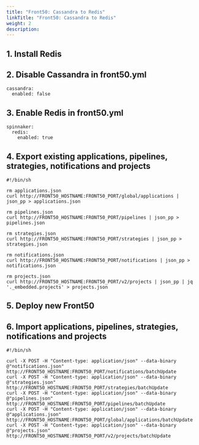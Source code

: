 ```yaml
---
title: "Front50: Cassandra to Redis"
linkTitle: "Front50: Cassandra to Redis"
weight: 2
description: 
---
```




## 1. Install Redis 

## 2. Disable Cassandra in front50.yml

```
cassandra:
  enabled: false
```

## 3. Enable Redis in front50.yml

```
spinnaker:
  redis:
    enabled: true
```

## 4. Export existing applications, pipelines, strategies, notifications and projects

```
#!/bin/sh

rm applications.json
curl http://FRONT50_HOSTNAME:FRONT50_PORT/global/applications | json_pp > applications.json

rm pipelines.json
curl http://FRONT50_HOSTNAME:FRONT50_PORT/pipelines | json_pp > pipelines.json

rm strategies.json
curl http://FRONT50_HOSTNAME:FRONT50_PORT/strategies | json_pp > strategies.json

rm notifications.json
curl http://FRONT50_HOSTNAME:FRONT50_PORT/notifications | json_pp > notifications.json

rm projects.json
curl http://FRONT50_HOSTNAME:FRONT50_PORT/v2/projects | json_pp | jq '._embedded.projects' > projects.json
```

## 5. Deploy new Front50

## 6. Import applications, pipelines, strategies, notifications and projects

```
#!/bin/sh

curl -X POST -H "Content-type: application/json" --data-binary @"notifications.json" http://FRONT50_HOSTNAME:FRONT50_PORT/notifications/batchUpdate
curl -X POST -H "Content-type: application/json" --data-binary @"strategies.json" http://FRONT50_HOSTNAME:FRONT50_PORT/strategies/batchUpdate
curl -X POST -H "Content-type: application/json" --data-binary @"pipelines.json" http://FRONT50_HOSTNAME:FRONT50_PORT/pipelines/batchUpdate
curl -X POST -H "Content-type: application/json" --data-binary @"applications.json" http://FRONT50_HOSTNAME:FRONT50_PORT/global/applications/batchUpdate
curl -X POST -H "Content-type: application/json" --data-binary @"projects.json" http://FRONT50_HOSTNAME:FRONT50_PORT/v2/projects/batchUpdate
```
